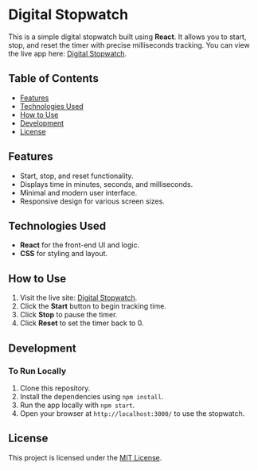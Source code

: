 # Digital Stopwatch

This is a simple digital stopwatch built using **React**. It allows you to start, stop, and reset the timer with precise milliseconds tracking. You can view the live app here: [Digital Stopwatch](https://digitalstopwatch-ritesh-patils-projects-ada25daf.vercel.app/).

## Table of Contents

- [Features](#features)
- [Technologies Used](#technologies-used)
- [How to Use](#how-to-use)
- [Development](#development)
- [License](#license)

## Features

- Start, stop, and reset functionality.
- Displays time in minutes, seconds, and milliseconds.
- Minimal and modern user interface.
- Responsive design for various screen sizes.

## Technologies Used

- **React** for the front-end UI and logic.
- **CSS** for styling and layout.

## How to Use

1. Visit the live site: [Digital Stopwatch](https://digitalstopwatch-ritesh-patils-projects-ada25daf.vercel.app/).
2. Click the **Start** button to begin tracking time.
3. Click **Stop** to pause the timer.
4. Click **Reset** to set the timer back to 0.

## Development

### To Run Locally

1. Clone this repository.
2. Install the dependencies using `npm install`.
3. Run the app locally with `npm start`.
4. Open your browser at `http://localhost:3000/` to use the stopwatch.

## License

This project is licensed under the [MIT License](LICENSE).

